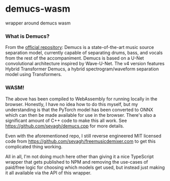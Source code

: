 # demucs-wasm
wrapper around demucs wasm

### What is Demucs?
From the [official repository](https://github.com/adefossez/demucs):
Demucs is a state-of-the-art music source separation model, currently capable of separating drums, bass, and vocals from the rest of the accompaniment. Demucs is based on a U-Net convolutional architecture inspired by Wave-U-Net. The v4 version features Hybrid Transformer Demucs, a hybrid spectrogram/waveform separation model using Transformers.

### WASM!
The above has been compiled to WebAssembly for running locally in the browser. Honestly, I have no idea
how to do this myself, but my understanding is that the PyTorch model has been converted to ONNX which can then
be made available for use in the browser. There's also a significant amount of C++ code to make this all work.
See https://github.com/sevagh/demucs.cpp for more details.

Even with the aforementioned repo, I still reverse engineered MIT licensed code from https://github.com/sevagh/freemusicdemixer.com to get this
complicated thing working.

All in all, I'm not doing much here other than giving it a nice TypeScript wrapper that gets published to NPM and removing the use-cases of 
paid/free logic for choosing which models get used, but instead just making it all available via the API of this wrapper.


